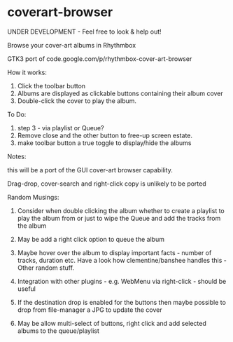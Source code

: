 coverart-browser
================

UNDER DEVELOPMENT - Feel free to look & help out!

Browse your cover-art albums in Rhythmbox

GTK3 port of code.google.com/p/rhythmbox-cover-art-browser

How it works:

1. Click the toolbar button
2. Albums are displayed as clickable buttons containing their album cover
3. Double-click the cover to play the album.

To Do:
1. step 3 - via playlist or Queue?
2. Remove close and the other button to free-up screen estate.
3. make toolbar button a true toggle to display/hide the albums

Notes:

this will be a port of the GUI cover-art browser capability.

Drag-drop, cover-search and right-click copy is unlikely to be ported

Random Musings:

1. Consider when double clicking the album whether to create a playlist to play the album from or just to wipe the Queue and add the tracks from the album
2. May be add a right click option to queue the album
3. Maybe hover over the album to display important facts - number of tracks, duration etc.  Have a look how clementine/banshee handles this
                                                         - 
Other random stuff.

1. Integration with other plugins - e.g. WebMenu via right-click - should be useful
2. If the destination drop is enabled for the buttons then maybe possible to drop from file-manager a JPG to update the cover
3. May be allow multi-select of buttons, right click and add selected albums to the queue/playlist
                                                              


